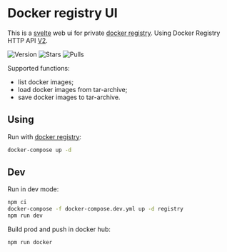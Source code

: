# Docker registry UI

This is a [svelte](https://svelte.dev) web ui for private [docker registry](https://hub.docker.com/_/registry). Using Docker Registry HTTP API [V2](https://docs.docker.com/registry/spec/api/). 

![Version](https://img.shields.io/badge/version-0.0.1-green.svg)
![Stars](https://img.shields.io/docker/stars/dmitriym09/docker-registry-ui.svg)
![Pulls](https://img.shields.io/docker/pulls/dmitriym09/docker-registry-ui.svg)

Supported functions:
- list docker images;
- load docker images from tar-archive;
- save docker images to tar-archive.

## Using

Run with [docker registry](https://hub.docker.com/_/registry):

```bash
docker-compose up -d
```

## Dev

Run in dev mode:

```bash
npm ci
docker-compose -f docker-compose.dev.yml up -d registry
npm run dev
```

Build prod and push in docker hub:

```bash
npm run docker
```

